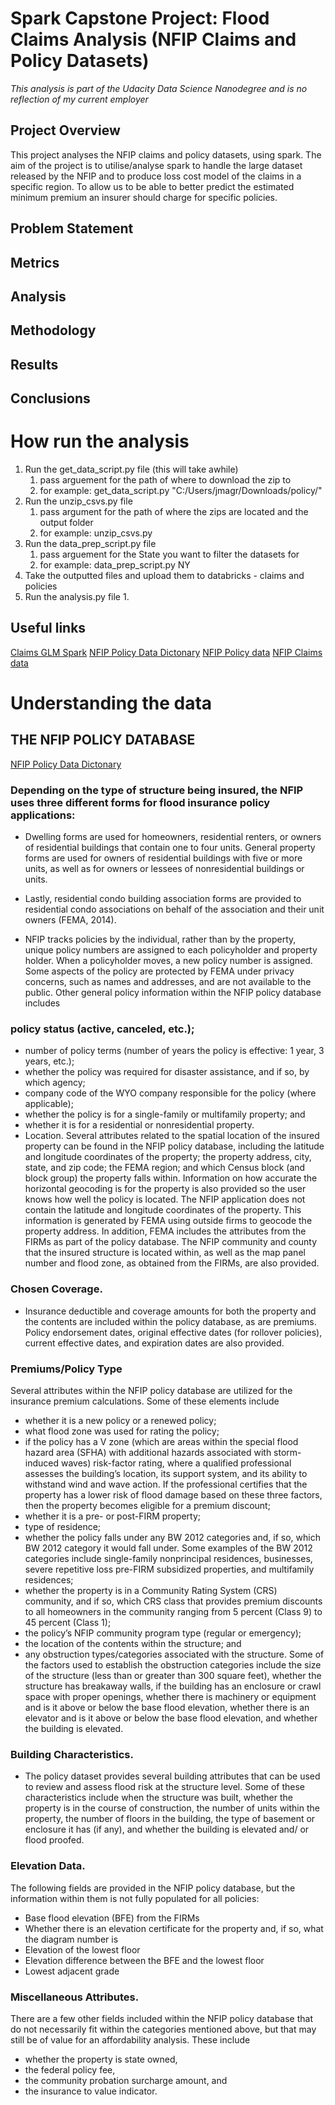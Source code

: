 # Spark Capstone Project: Flood Claims Analysis (NFIP Claims and Policy Datasets)
*This analysis is part of the Udacity Data Science Nanodegree and is no reflection of my current employer*

## Project Overview

This project analyses the NFIP claims and policy datasets, using spark. The aim of the project is to utilise/analyse spark to handle the large dataset released by the NFIP and to produce loss cost model of the claims in a specific region. To allow us to be able to better predict the estimated minimum premium an insurer should charge for specific policies. 

## Problem Statement


## Metrics


## Analysis


## Methodology


## Results


## Conclusions



# How run the analysis

1. Run the get_data_script.py file (this will take awhile)
    1. pass arguement for the path of where to download the zip to
    2. for example: get_data_script.py "C:/Users/jmagr/Downloads/policy/" 
2. Run the unzip_csvs.py file
    1. pass argument for the path of where the zips are located and the output folder
    2. for example: unzip_csvs.py 
3. Run the data_prep_script.py file
    1. pass arguement for the State you want to filter the datasets for
    2. for example: data_prep_script.py NY
4. Take the outputted files and upload them to databricks - claims and policies
5. Run the analysis.py file
    1. 

## Useful links

[Claims GLM Spark](http://people.stat.sc.edu/haigang/GLM_in_spark.html)
[NFIP Policy Data Dictonary](https://www.nap.edu/read/21848/chapter/5#51)
[NFIP Policy data](https://www.fema.gov/media-library/assets/documents/180376)
[NFIP Claims data](https://www.fema.gov/media-library/assets/documents/180374)


# Understanding the data

## THE NFIP POLICY DATABASE

[NFIP Policy Data Dictonary](https://www.nap.edu/read/21848/chapter/5#51)

### Depending on the type of structure being insured, the NFIP uses three different forms for flood insurance policy applications:

* Dwelling forms are used for homeowners, residential renters, or owners of residential buildings that contain one to four units.
General property forms are used for owners of residential buildings with five or more units, as well as for owners or lessees of nonresidential buildings or units.
* Lastly, residential condo building association forms are provided to residential condo associations on behalf of the association and their unit owners (FEMA, 2014).


* NFIP tracks policies by the individual, rather than by the property, unique policy numbers are assigned to each policyholder and property holder. When a policyholder moves, a new policy number is assigned. Some aspects of the policy are protected by FEMA under privacy concerns, such as names and addresses, and are not available to the public. Other general policy information within the NFIP policy database includes

### policy status (active, canceled, etc.);
* number of policy terms (number of years the policy is effective: 1 year, 3 years, etc.);
* whether the policy was required for disaster assistance, and if so, by which agency;
* company code of the WYO company responsible for the policy (where applicable);
* whether the policy is for a single-family or multifamily property; and
* whether it is for a residential or nonresidential property.
* Location. Several attributes related to the spatial location of the insured property can be found in the NFIP policy database, including the latitude and longitude coordinates of the property; the property address, city, state, and zip code; the FEMA region; and which Census block (and block group) the property falls within. Information on how accurate the horizontal geocoding is for the property is also provided so the user knows how well the policy is located. The NFIP application does not contain the latitude and longitude coordinates of the property. This information is generated by FEMA using outside firms to geocode the property address. In addition, FEMA includes the attributes from the FIRMs as part of the policy database. The NFIP community and county that the insured structure is located within, as well as the map panel number and flood zone, as obtained from the FIRMs, are also provided.

### Chosen Coverage. 
* Insurance deductible and coverage amounts for both the property and the contents are included within the policy database, as are premiums. Policy endorsement dates, original effective dates (for rollover policies), current effective dates, and expiration dates are also provided.

### Premiums/Policy Type
Several attributes within the NFIP policy database are utilized for the insurance premium calculations. Some of these elements include

* whether it is a new policy or a renewed policy;
* what flood zone was used for rating the policy;
* if the policy has a V zone (which are areas within the special flood hazard area (SFHA) with additional hazards associated with storm-induced waves) risk-factor rating, where a qualified professional assesses the building’s location, its support system, and its ability to withstand wind and wave action. If the professional certifies that the property has a lower risk of flood damage based on these three factors, then the property becomes eligible for a premium discount;
* whether it is a pre- or post-FIRM property;
* type of residence;
* whether the policy falls under any BW 2012 categories and, if so, which BW 2012 category it would fall under. Some examples of the BW 2012 categories include single-family nonprincipal residences, businesses, severe repetitive loss pre-FIRM subsidized properties, and multifamily residences;
* whether the property is in a Community Rating System (CRS) community, and if so, which CRS class that provides premium discounts to all homeowners in the community ranging from 5 percent (Class 9) to 45 percent (Class 1);
* the policy’s NFIP community program type (regular or emergency);
* the location of the contents within the structure; and
* any obstruction types/categories associated with the structure. Some of the factors used to establish the obstruction categories include the size of the structure (less than or greater than 300 square feet), whether the structure has breakaway walls, if the building has an enclosure or crawl space with proper openings, whether there is machinery or equipment and is it above or below the base flood elevation, whether there is an elevator and is it above or below the base flood elevation, and whether the building is elevated.
### Building Characteristics. 
* The policy dataset provides several building attributes that can be used to review and assess flood risk at the structure level. Some of these characteristics include when the structure was built, whether the property is in the course of construction, the number of units within the property, the number of floors in the building, the type of basement or enclosure it has (if any), and whether the building is elevated and/ or flood proofed.

### Elevation Data. 
The following fields are provided in the NFIP policy database, but the information within them is not fully populated for all policies:

* Base flood elevation (BFE) from the FIRMs
* Whether there is an elevation certificate for the property and, if so, what the diagram number is
* Elevation of the lowest floor
* Elevation difference between the BFE and the lowest floor
* Lowest adjacent grade


### Miscellaneous Attributes. 
There are a few other fields included within the NFIP policy database that do not necessarily fit within the categories mentioned above, but that may still be of value for an affordability analysis. These include

* whether the property is state owned,
* the federal policy fee,
* the community probation surcharge amount, and
* the insurance to value indicator.



